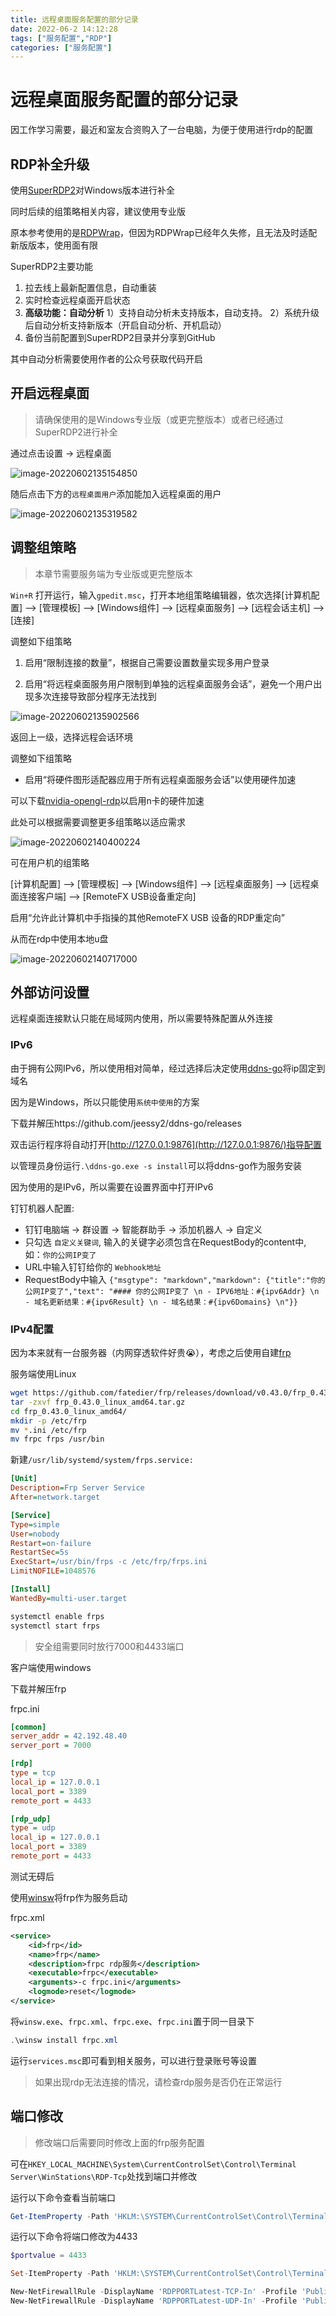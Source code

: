```yaml
---
title: 远程桌面服务配置的部分记录
date: 2022-06-2 14:12:28
tags: ["服务配置","RDP"]
categories: ["服务配置"]
---
```


# 远程桌面服务配置的部分记录

因工作学习需要，最近和室友合资购入了一台电脑，为便于使用进行rdp的配置

## RDP补全升级

使用[SuperRDP2](https://www.hankeer.org/article/superrdp2.html)对Windows版本进行补全

同时后续的组策略相关内容，建议使用专业版

原本参考使用的是[RDPWrap](https://github.com/stascorp/rdpwrap)，但因为RDPWrap已经年久失修，且无法及时适配新版版本，使用面有限

<!-- more -->

SuperRDP2主要功能

1. 拉去线上最新配置信息，自动重装
2. 实时检查远程桌面开启状态
3. **高级功能：自动分析** 1）支持自动分析未支持版本，自动支持。 2）系统升级后自动分析支持新版本（开启自动分析、开机启动）
4. 备份当前配置到SuperRDP2目录并分享到GitHub

其中自动分析需要使用作者的公众号获取代码开启

## 开启远程桌面

> 请确保使用的是Windows专业版（或更完整版本）或者已经通过SuperRDP2进行补全

通过点击设置 -> 远程桌面

![image-20220602135154850](../../public/image/image-20220602135154850.png)

随后点击下方的`远程桌面用户`添加能加入远程桌面的用户

![image-20220602135319582](../../public/image/image-20220602135319582.png)

## 调整组策略

> 本章节需要服务端为专业版或更完整版本

`Win+R` 打开运行，输入`gpedit.msc`，打开本地组策略编辑器，依次选择[计算机配置] --> [管理模板] --> [Windows组件] --> [远程桌面服务] --> [远程会话主机] --> [连接]

调整如下组策略

1. 启用“限制连接的数量”，根据自己需要设置数量实现多用户登录

2. 启用“将远程桌面服务用户限制到单独的远程桌面服务会话”，避免一个用户出现多次连接导致部分程序无法找到

![image-20220602135902566](../../public/image/image-20220602135902566.png)

返回上一级，选择远程会话环境

调整如下组策略

- 启用“将硬件图形适配器应用于所有远程桌面服务会话”以使用硬件加速

可以下载[nvidia-opengl-rdp](https://developer.nvidia.com/nvidia-opengl-rdp)以启用n卡的硬件加速

此处可以根据需要调整更多组策略以适应需求

![image-20220602140400224](../../public/image/image-20220602140400224.png)

可在用户机的组策略

[计算机配置] --> [管理模板] --> [Windows组件] --> [远程桌面服务] --> [远程桌面连接客户端] --> [RemoteFX USB设备重定向]

启用“允许此计算机中手指操的其他RemoteFX USB 设备的RDP重定向”

从而在rdp中使用本地u盘

![image-20220602140717000](../../public/image/image-20220602140717000.png)

## 外部访问设置

远程桌面连接默认只能在局域网内使用，所以需要特殊配置从外连接

### IPv6

由于拥有公网IPv6，所以使用相对简单，经过选择后决定使用[ddns-go](https://github.com/jeessy2/ddns-go)将ip固定到域名

因为是Windows，所以只能使用`系统中使用`的方案

下载并解压https://github.com/jeessy2/ddns-go/releases

双击运行程序将自动打开[http://127.0.0.1:9876](http://127.0.0.1:9876/)指导配置

以管理员身份运行`.\ddns-go.exe -s install`可以将ddns-go作为服务安装

因为使用的是IPv6，所以需要在设置界面中打开IPv6

钉钉机器人配置:

- 钉钉电脑端 -> 群设置 -> 智能群助手 -> 添加机器人 -> 自定义
- 只勾选 `自定义关键词`, 输入的关键字必须包含在RequestBody的content中, 如：`你的公网IP变了`
- URL中输入钉钉给你的 `Webhook地址`
- RequestBody中输入 `{"msgtype": "markdown","markdown": {"title":"你的公网IP变了","text": "#### 你的公网IP变了 \n - IPV6地址：#{ipv6Addr} \n - 域名更新结果：#{ipv6Result} \n - 域名结果：#{ipv6Domains} \n"}}`

### IPv4配置

因为本来就有一台服务器（内网穿透软件好贵😭），考虑之后使用自建[frp](https://github.com/fatedier/frp)

服务端使用Linux

```bash
wget https://github.com/fatedier/frp/releases/download/v0.43.0/frp_0.43.0_linux_amd64.tar.gz
tar -zxvf frp_0.43.0_linux_amd64.tar.gz
cd frp_0.43.0_linux_amd64/
mkdir -p /etc/frp
mv *.ini /etc/frp
mv frpc frps /usr/bin
```

新建`/usr/lib/systemd/system/frps.service:`

```ini
[Unit]
Description=Frp Server Service
After=network.target

[Service]
Type=simple
User=nobody
Restart=on-failure
RestartSec=5s
ExecStart=/usr/bin/frps -c /etc/frp/frps.ini
LimitNOFILE=1048576

[Install]
WantedBy=multi-user.target
```

```bash
systemctl enable frps
systemctl start frps
```

> 安全组需要同时放行7000和4433端口

客户端使用windows

下载并解压frp

frpc.ini

```ini
[common]
server_addr = 42.192.48.40
server_port = 7000

[rdp]
type = tcp
local_ip = 127.0.0.1
local_port = 3389
remote_port = 4433

[rdp_udp]
type = udp
local_ip = 127.0.0.1
local_port = 3389
remote_port = 4433
```

测试无碍后

使用[winsw](https://github.com/winsw/winsw)将frp作为服务启动

frpc.xml

```xml
<service>
    <id>frp</id>
    <name>frp</name>
    <description>frpc rdp服务</description>
    <executable>frpc</executable>
    <arguments>-c frpc.ini</arguments>
    <logmode>reset</logmode>
</service>
```

将`winsw.exe`、`frpc.xml`、`frpc.exe`、`frpc.ini`置于同一目录下

```powershell
.\winsw install frpc.xml
```

运行`services.msc`即可看到相关服务，可以进行登录账号等设置

> 如果出现rdp无法连接的情况，请检查rdp服务是否仍在正常运行

## 端口修改

> 修改端口后需要同时修改上面的frp服务配置

可在`HKEY_LOCAL_MACHINE\System\CurrentControlSet\Control\Terminal Server\WinStations\RDP-Tcp`处找到端口并修改

运行以下命令查看当前端口

```powershell
Get-ItemProperty -Path 'HKLM:\SYSTEM\CurrentControlSet\Control\Terminal Server\WinStations\RDP-Tcp' -name "PortNumber"
```

运行以下命令将端口修改为4433

```powershell
$portvalue = 4433

Set-ItemProperty -Path 'HKLM:\SYSTEM\CurrentControlSet\Control\Terminal Server\WinStations\RDP-Tcp' -name "PortNumber" -Value $portvalue 

New-NetFirewallRule -DisplayName 'RDPPORTLatest-TCP-In' -Profile 'Public' -Direction Inbound -Action Allow -Protocol TCP -LocalPort $portvalue 
New-NetFirewallRule -DisplayName 'RDPPORTLatest-UDP-In' -Profile 'Public' -Direction Inbound -Action Allow -Protocol UDP -LocalPort $portvalue
```

